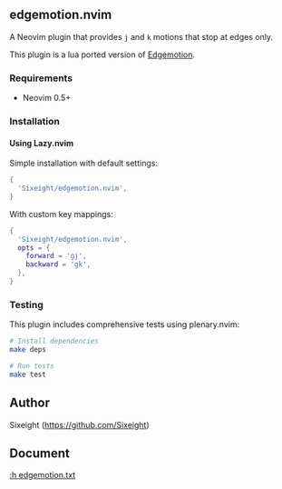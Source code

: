 ## edgemotion.nvim

A Neovim plugin that provides `j` and `k` motions that stop at edges only.

This plugin is a lua ported version of [Edgemotion](https://github.com/haya14busa/vim-edgemotion).

### Requirements

- Neovim 0.5+

### Installation

#### Using Lazy.nvim

Simple installation with default settings:

```lua
{
  'Sixeight/edgemotion.nvim',
}
```

With custom key mappings:

```lua
{
  'Sixeight/edgemotion.nvim',
  opts = {
    forward = 'gj',
    backward = 'gk',
  },
}
```

### Testing

This plugin includes comprehensive tests using plenary.nvim:

```bash
# Install dependencies
make deps

# Run tests
make test
```

## Author

Sixeight (<https://github.com/Sixeight>)

## Document

[:h edgemotion.txt](doc/edgemotion.txt)
